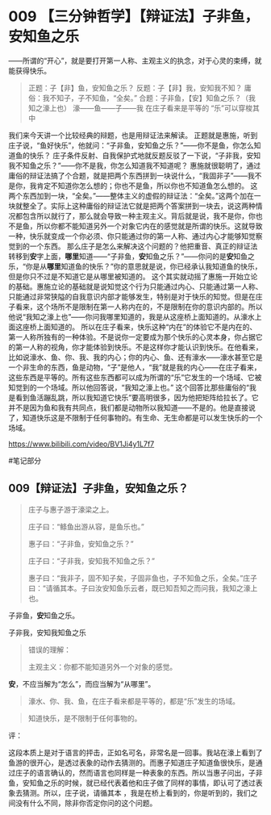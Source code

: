 # 009 【三分钟哲学】【辩证法】子非鱼，安知鱼之乐
——所谓的“开心”，就是要打开第一人称、主观主义的执念，对于心灵的束缚，就能获得快乐。

> 正题：子【非】鱼，安知鱼之乐？
> 反题：子【非】我，安知我不知？
> 庸俗：我不知子，子不知鱼，“全矣。”
> 合题：子非鱼，【安】知鱼之乐？（我知之濠上也）
> 濠——鱼——子——我
> 在庄子看来是平等的
> “乐”可以穿梭其中

我们来今天讲一个比较经典的辩题，也是用辩证法来解读。
正题就是惠施，听到庄子说，“鱼好快乐”，他就问：“子非鱼，安知鱼之乐？”——你不是鱼，你怎么知道鱼的快乐？
庄子条件反射、自我保护式地就反题反驳了一下说，“子非我，安知我不知鱼之乐？”——你不是我，你怎么知道我不知道呢？
惠施就很聪明了，通过庸俗的辩证法搞了个合题，就是把两个东西拼到一块说什么，“我固非子”——我不是你，我肯定不知道你怎么想的；你也不是鱼，所以你也不知道鱼怎么想的。
这两个东西加到一块，“全矣。”——整体主义的虚假的辩证法：“全矣。”这两个加在一块就整全了。实际上这种庸俗的辩证法它就是把两个答案拼到一块去，说这两种情况都包含所以就行了，那么就会导致一种主观主义。背后就是说，我不是你，你也不是鱼，所以你都不能知道另外一个对象它内在的感觉就是所谓的快乐。这就导致一种，快乐就变成一个你必须、你只能通过你的第一人称、通过内心才能够知觉察觉到的一个东西。
那么庄子是怎么来解决这个问题的？他把重音、真正的辩证法转移到**安**字上面，**哪里**知道——“子非鱼，**安**知鱼之乐？”——你问的是**安**知鱼之乐，“你是从**哪里**知道鱼的快乐？”你的意思就是说，你已经承认我知道鱼的快乐，但是你只不过是不知道它是从哪里被知道的。
这个其实就动摇了惠施一开始立论的基础。惠施立论的基础就是说知觉这个行为只能通过内心、只能通过第一人称、只能通过非常狭隘的自我意识内部才能够发生，特别是对于快乐的知觉。但是在庄子看来，这个场所不是限制在第一人称内在的，不是限制在你的意识内部的。所以他说“我知之濠上也”——你问我哪里知道的，我是从这座桥上面知道的。从濠水上面这座桥上面知道的。
所以在庄子看来，快乐这种“内在”的体验它不是内在的、第一人称所独有的一种体验。不是说你一定要成为那个快乐的心灵本身，你占据它的第一人称的视角，你才能体验到快乐。不是这样你才能认识到快乐。在他看来，比如说濠水、鱼、你、我、我的内心；你的内心、鱼、还有濠水——濠水甚至它是一个非生命的东西，鱼是动物，“子”是他人，“我”就是我的内心——在庄子看来，这些东西是平等的。所有这些东西都可以成为所谓的“乐”它发生的一个场域、它被知觉到的一个场域。所以他回答说，“我知之濠上也。”
这个回答比那些庸俗的“我是看到鱼活蹦乱跳，所以我知道它快乐”要高明很多，因为他把矩阵给拉长了。它并不是因为鱼和我有共同点，我们都是动物所以我知道——不是的。他是直接说了，知道快乐这是不限制于任何事物的。有生命、无生命都是可以发生快乐的一个场域。

https://www.bilibili.com/video/BV1Ji4y1L7f7


#笔记部分

## 009【辩证法】子非鱼，安知鱼之乐？

> 庄子与惠子游于濠梁之上。
>
> 庄子曰：“鲦鱼出游从容，是鱼乐也。”
>
> 惠子曰：“子非鱼，安知鱼之乐？”
>
> 庄子曰：“子非我，安知我不知鱼之乐？”
>
> 惠子曰：“我非子，固不知子矣，子固非鱼也，子不知鱼之乐，全矣。”庄子曰：“请循其本。子曰汝安知鱼乐云者，既已知吾知之而问我，我知之濠上也。

子非鱼，**安**知鱼之乐。

子非我，安知我知鱼之乐

> 错误的理解：
>
> 主观主义：你都不能知道另外一个对象的感觉。

**安**，不应当解为“怎么”，而应当解为“从哪里”。

> 濠水、你、我、鱼，在庄子看来都是平等的，都是“乐”发生的场域。

> 知道快乐，是不限制于任何事物的。

评：

这段本质上是对于语言的抨击，正如名可名，非常名是一回事。我站在濠上看到了鱼游的很开心，是透过表象的动作去猜测的。而惠子知道庄子知道鱼很快乐，是通过庄子的语言确认的，然而语言也同样是一种表象的东西。所以当惠子问出，子非鱼，安知鱼之乐的时候，就已经代表着他和庄子做了同样的事情，即认可了透过表象去猜测。所以，庄子说，请循其本 ，我是在桥上看到的，你是听到的，我们之间没有什么不同，除非你否定你问的这个问题。





